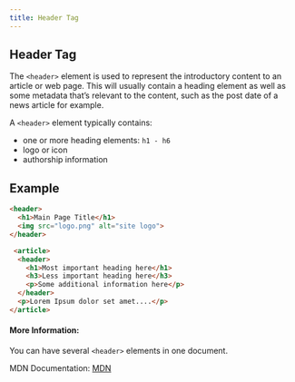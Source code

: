 ```yaml
---
title: Header Tag
---
```

## Header Tag

The `<header>` element is used to represent the introductory content to an article or web page. This will usually contain a heading element as well as some metadata that’s relevant to the content, such as the post date of a news article for example.
  
A `<header>` element typically contains:
  
<ul>
  <li> one or more heading elements: <code>h1 - h6</code></li>
    <li>logo or icon</li>
    <li>authorship information</li>
</ul>

## Example
```html
<header>
  <h1>Main Page Title</h1>
  <img src="logo.png" alt="site logo">
</header>

```

```html
 <article>
  <header>
    <h1>Most important heading here</h1>
    <h3>Less important heading here</h3>
    <p>Some additional information here</p>
  </header>
  <p>Lorem Ipsum dolor set amet....</p>
</article>
```

#### More Information:
<!-- Please add any articles you think might be helpful to read before writing the article -->

 You can have several `<header>` elements in one document.
 
 MDN Documentation: <a href='https://developer.mozilla.org/nl/docs/Web/HTML/Element/header' target='_blank' rel='nofollow'>MDN</a>

